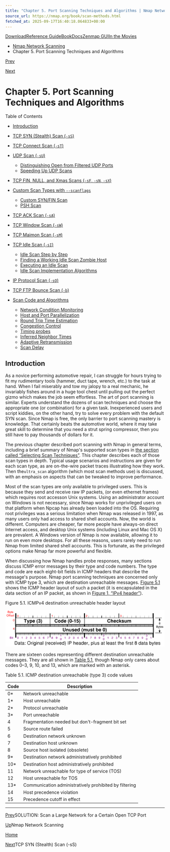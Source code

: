 ```yaml
---
title: "Chapter 5. Port Scanning Techniques and Algorithms | Nmap Network Scanning"
source_url: https://nmap.org/book/scan-methods.html
fetched_at: 2025-09-17T16:40:18.064833+00:00
---
```


[Download](https://nmap.org/download.html)[Reference Guide](https://nmap.org/book/man.html)[Book](https://nmap.org/book/)[Docs](https://nmap.org/docs.html)[Zenmap GUI](https://nmap.org/zenmap/)[In the Movies](https://nmap.org/movies/)

* [Nmap Network Scanning](https://nmap.org/book/toc.html)
* Chapter 5. Port Scanning Techniques and Algorithms

[Prev](https://nmap.org/book/solution-find-open-port.html)

[Next](https://nmap.org/book/synscan.html)

Chapter 5. Port Scanning Techniques and Algorithms
==========

Table of Contents

* [Introduction](https://nmap.org/book/scan-methods.html#scan-methods-intro)
* [TCP SYN (Stealth) Scan (`-sS`)](https://nmap.org/book/synscan.html)
* [TCP Connect Scan (`-sT`)](https://nmap.org/book/scan-methods-connect-scan.html)
* [UDP Scan (`-sU`)](https://nmap.org/book/scan-methods-udp-scan.html)
  * [Distinguishing Open from Filtered UDP Ports](https://nmap.org/book/scan-methods-udp-scan.html#scan-methods-disambiguate)
  * [Speeding Up UDP Scans](https://nmap.org/book/scan-methods-udp-scan.html#scan-methods-udp-optimizing)

* [TCP FIN, NULL, and Xmas Scans (`-sF`, `-sN`, `-sX`)](https://nmap.org/book/scan-methods-null-fin-xmas-scan.html)
* [Custom Scan Types with `--scanflags`](https://nmap.org/book/scan-methods-custom-scanflags.html)
  * [Custom SYN/FIN Scan](https://nmap.org/book/scan-methods-custom-scanflags.html#scan-methods-custom-synfin)
  * [PSH Scan](https://nmap.org/book/scan-methods-custom-scanflags.html#scan-methods-custom-psh)

* [TCP ACK Scan (`-sA`)](https://nmap.org/book/scan-methods-ack-scan.html)
* [TCP Window Scan (`-sW`)](https://nmap.org/book/scan-methods-window-scan.html)
* [TCP Maimon Scan (`-sM`)](https://nmap.org/book/scan-methods-maimon-scan.html)
* [TCP Idle Scan (`-sI`)](https://nmap.org/book/idlescan.html)
  * [Idle Scan Step by Step](https://nmap.org/book/idlescan.html#scan-methods-idle-scan-steps)
  * [Finding a Working Idle Scan Zombie Host](https://nmap.org/book/idlescan.html#scan-methods-idle-scan-finding-zombies)
  * [Executing an Idle Scan](https://nmap.org/book/idlescan.html#scan-methods-idle-scan-execution)
  * [Idle Scan Implementation Algorithms](https://nmap.org/book/idlescan.html#scan-methods-idle-scan-algorithms)

* [IP Protocol Scan (`-sO`)](https://nmap.org/book/scan-methods-ip-protocol-scan.html)
* [TCP FTP Bounce Scan (`-b`)](https://nmap.org/book/scan-methods-ftp-bounce-scan.html)
* [Scan Code and Algorithms](https://nmap.org/book/port-scanning-algorithms.html)
  * [Network Condition Monitoring](https://nmap.org/book/port-scanning-algorithms.html#scan-methods-net-conditions)
  * [Host and Port Parallelization](https://nmap.org/book/port-scanning-algorithms.html#scan-methods-para)
  * [Round Trip Time Estimation](https://nmap.org/book/port-scanning-algorithms.html#scan-methods-rtt)
  * [Congestion Control](https://nmap.org/book/port-scanning-algorithms.html#scan-methods-congestion)
  * [Timing probes](https://nmap.org/book/port-scanning-algorithms.html#scan-methods-timing-probes)
  * [Inferred Neighbor Times](https://nmap.org/book/port-scanning-algorithms.html#scan-methods-neighbor)
  * [Adaptive Retransmission](https://nmap.org/book/port-scanning-algorithms.html#scan-methods-adaptive-retransmission)
  * [Scan Delay](https://nmap.org/book/port-scanning-algorithms.html#scan-methods-delay)

[]()

Introduction
----------

As a novice performing automotive repair, I can struggle
for hours trying to fit my rudimentary tools (hammer, duct tape,
wrench, etc.) to the task at hand. When I fail miserably and tow my
jalopy to a real mechanic, he invariably fishes around in a huge tool chest until
pulling out the perfect gizmo which makes the job seem effortless. The
art of port scanning is similar. Experts understand the dozens of
scan techniques and choose the appropriate one (or combination) for a
given task. Inexperienced users and script kiddies, on the other
hand, try to solve every problem with the default SYN scan. Since Nmap is
free, the only barrier to port scanning mastery is knowledge. That
certainly beats the automotive world, where it may take great skill to
determine that you need a strut spring compressor, then you still
have to pay thousands of dollars for it.

The previous chapter described port scanning with Nmap in
general terms, including a brief summary of Nmap's supported scan
types in [the section called “Selecting Scan Techniques”](https://nmap.org/book/port-scanning-options.html#port-scanning-options-scantypes). This
chapter describes each of those scan types in depth. Typical usage
scenarios and instructions are given for each scan type, as are
on-the-wire packet traces illustrating how they work. Then the`ultra_scan` algorithm (which most scan methods use)
is discussed, with an emphasis on aspects that can be tweaked to
improve performance.

Most of the scan types are only available to privileged users.
This is because they send and receive
raw IP packets,[]() (or even ethernet frames) which requires
root access[]()on Unix systems. Using an administrator account on Windows is
not necessary, since Nmap works for unprivileged users on
that platform when Npcap has already been
loaded into the OS. Requiring root privileges was a serious
limitation when Nmap was released in 1997, as many users only had
access to shared shell accounts. Now, the world is different.
Computers are cheaper, far more people have always-on direct Internet
access, and desktop Unix systems (including Linux and Mac OS X) are
prevalent. A Windows version of Nmap is now available, allowing it to
run on even more desktops. For all these reasons, users rarely
need to run Nmap from limited shared shell accounts. This is
fortunate, as the privileged options make Nmap far more powerful and
flexible.

When discussing how Nmap handles probe responses, many sections
discuss ICMP error messages by their type and code numbers. The type
and code are each eight-bit fields in ICMP headers that describe the
message's purpose. Nmap port scanning techniques are concerned only
with ICMP type 3, which are destination unreachable messages. [Figure 5.1](https://nmap.org/book/scan-methods.html#scan-methods-fig-icmp-unreachable-header) shows the ICMP
header layout of such a packet (it is encapsulated in the data section
of an IP packet, as shown in [Figure 1, “IPv4 header”](https://nmap.org/book/tcpip-ref.html#ipv4-header)).

Figure 5.1. ICMPv4 destination unreachable header layout

![ICMPv4 destination unreachable header layout](images/hdr/ICMP-Dst-Unreach-Header-Web-800x183.png)

There are sixteen codes representing different destination
unreachable messages. They are all shown in [Table 5.1](https://nmap.org/book/scan-methods.html#scan-methods-tbl-icmp-unreachable-codes), though Nmap only
cares about codes 0–3, 9, 10, and 13, which are marked with an asterisk.

Table 5.1. ICMP destination unreachable (type 3) code values

[]()

|Code|                     Description                      |
|----|------------------------------------------------------|
|0\* |                 Network unreachable                  |
|1\* |                   Host unreachable                   |
|2\* |                 Protocol unreachable                 |
|3\* |                   Port unreachable                   |
| 4  |   Fragmentation needed but don't-fragment bit set    |
| 5  |                 Source route failed                  |
| 6  |             Destination network unknown              |
| 7  |               Destination host unknown               |
| 8  |           Source host isolated (obsolete)            |
|9\* |   Destination network administratively prohibited    |
|10\*|     Destination host administratively prohibited     |
| 11 |    Network unreachable for type of service (TOS)     |
| 12 |               Host unreachable for TOS               |
|13\*|Communication administratively prohibited by filtering|
| 14 |              Host precedence violation               |
| 15 |             Precedence cutoff in effect              |

---

[Prev](https://nmap.org/book/solution-find-open-port.html)SOLUTION: Scan a Large Network for a Certain Open TCP Port

[Up](https://nmap.org/book/toc.html)Nmap Network Scanning

[Home](https://nmap.org/book/toc.html)

[Next](https://nmap.org/book/synscan.html)TCP SYN (Stealth) Scan (-sS)